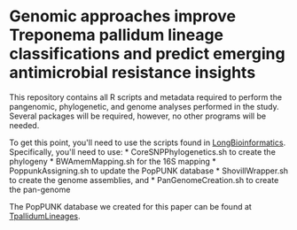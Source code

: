 # Genomic approaches improve Treponema pallidum lineage classifications and predict emerging antimicrobial resistance insights

This repository contains all R scripts and metadata required to perform the pangenomic, phylogenetic, and genome analyses performed in the study. Several packages will be required, however, no other programs will be needed.

To get this point, you'll need to use the scripts found in [LongBioinformatics](https://github.com/longg2/LongBioinformatics). Specifically, you'll need to use:
	* CoreSNPPhylogenetics.sh to create the phylogeny
	* BWAmemMapping.sh for the 16S mapping
	* PoppunkAssigning.sh to update the PopPUNK database
	* ShovillWrapper.sh to create the genome assemblies, and
	* PanGenomeCreation.sh to create the pan-genome

The PopPUNK database we created for this paper can be found at [TpallidumLineages](https://github.com/Phylodynamics-and-AI-for-Public-health/TpallidumLineages).

